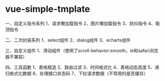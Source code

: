 # vue-simple-tmplate
一、自定义指令系列
1、请求懒加载指令
2、图片懒加载指令
3、防抖指令
4、吸顶指令

二、二次封装系列
1、select组件
2、dialog组件
3、echarts组件

三、自定义组件
1、滑动组件（使用了scroll-behavior:smooth，ie和safari浏览器不兼容）

四、工具函数
1、表格框选
2、路由过滤
3、时间格式化
4、表格动态高度
5、递归格式化数据
6、处理接口状态码
7、下拉请求数据（不常用的是否缓存）
